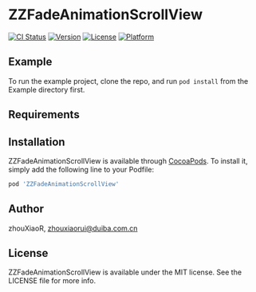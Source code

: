 # ZZFadeAnimationScrollView

[![CI Status](https://img.shields.io/travis/zhouXiaoR/ZZFadeAnimationScrollView.svg?style=flat)](https://travis-ci.org/zhouXiaoR/ZZFadeAnimationScrollView)
[![Version](https://img.shields.io/cocoapods/v/ZZFadeAnimationScrollView.svg?style=flat)](https://cocoapods.org/pods/ZZFadeAnimationScrollView)
[![License](https://img.shields.io/cocoapods/l/ZZFadeAnimationScrollView.svg?style=flat)](https://cocoapods.org/pods/ZZFadeAnimationScrollView)
[![Platform](https://img.shields.io/cocoapods/p/ZZFadeAnimationScrollView.svg?style=flat)](https://cocoapods.org/pods/ZZFadeAnimationScrollView)

## Example

To run the example project, clone the repo, and run `pod install` from the Example directory first.

## Requirements

## Installation

ZZFadeAnimationScrollView is available through [CocoaPods](https://cocoapods.org). To install
it, simply add the following line to your Podfile:

```ruby
pod 'ZZFadeAnimationScrollView'
```

## Author

zhouXiaoR, zhouxiaorui@duiba.com.cn

## License

ZZFadeAnimationScrollView is available under the MIT license. See the LICENSE file for more info.
